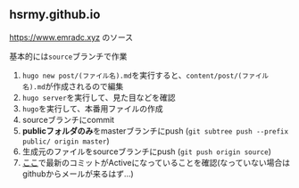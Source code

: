 ## hsrmy.github.io
https://www.emradc.xyz のソース

基本的には```source```ブランチで作業

  1. ```hugo new post/(ファイル名).md```を実行すると、```content/post/(ファイル名).md```が作成されるので編集
  2. ```hugo server```を実行して、見た目などを確認
  3. ```hugo```を実行して、本番用ファイルの作成
  4. sourceブランチにcommit
  5. <strong>publicフォルダのみ</strong>をmasterブランチにpush (```git subtree push --prefix public/ origin master```)
  6. 生成元のファイルをsourceブランチにpush (```git push origin source```)
  7. [ここ](https://github.com/hsrmy/hsrmy.github.io/deployments)で最新のコミットがActiveになっていることを確認(なっていない場合はgithubからメールが来るはず...)
